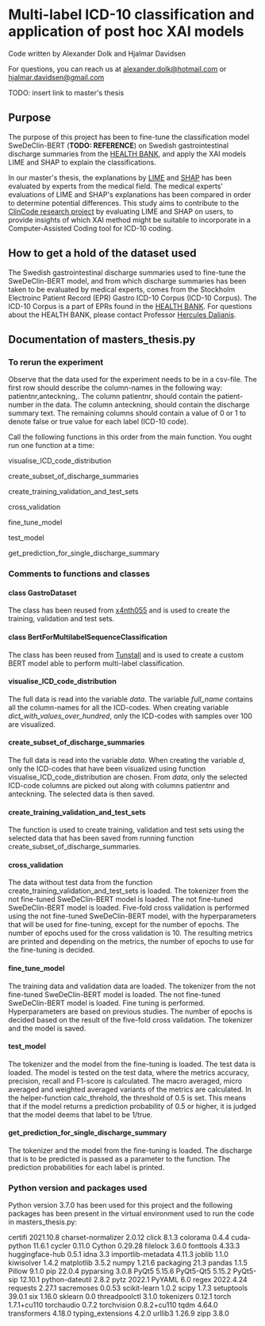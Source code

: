 # Multi-label ICD-10 classification and application of post hoc XAI models
Code written by Alexander Dolk and Hjalmar Davidsen

For questions, you can reach us at alexander.dolk@hotmail.com or hjalmar.davidsen@gmail.com

TODO: insert link to master's thesis

## Purpose
The purpose of this project has been to fine-tune the classification model SweDeClin-BERT (**TODO: REFERENCE**) on Swedish gastrointestinal discharge summaries from the [HEALTH BANK](https://dsv.su.se/en/research/research-areas/health/stockholm-epr-corpus-1.146496), and apply the XAI models LIME and SHAP to explain the classifications. 

In our master's thesis, the explanations by [LIME](https://github.com/marcotcr/lime) and [SHAP](https://github.com/slundberg/shap) has been evaluated by experts from the medical field. The medical experts' evaluations of LIME and SHAP's explanations has been compared in order to determine potential differences. This study aims to contribute to the [ClinCode research project](https://ehealthresearch.no/en/projects/clincode-computer-assisted-clinical-icd-10-coding-for-improving-efficiency-and-quality-in-healthcare) by evaluating LIME and SHAP on users, to provide insights of which XAI method might be suitable to incorporate in a Computer-Assisted Coding tool for ICD-10 coding.

## How to get a hold of the dataset used
The Swedish gastrointestinal discharge summaries used to fine-tune the SweDeClin-BERT model, and from which discharge summaries has been taken to be evaluated by medical experts, comes from the Stockholm Electroinc Patient Record (EPR) Gastro ICD-10 Corpus (ICD-10 Corpus). The ICD-10 Corpus is a part of EPRs found in the [HEALTH BANK](https://dsv.su.se/en/research/research-areas/health/stockholm-epr-corpus-1.146496). For questions about the HEALTH BANK, please contact Professor [Hercules Dalianis](https://people.dsv.su.se/~hercules/). 

## Documentation of masters_thesis.py
### To rerun the experiment

Observe that the data used for the experiment needs to be in a csv-file. The first row should describe the column-names in the following way: patientnr,anteckning,<columns for all ICD-codes>. The column patientnr, should contain the patient-number in the data. The column anteckning, should contain the discharge summary text. The remaining columns should contain a value of 0 or 1 to denote false or true value for each label (ICD-10 code).

Call the following functions in this order from the main function. You ought run one function at a time:
  
visualise_ICD_code_distribution

create_subset_of_discharge_summaries

create_training_validation_and_test_sets

cross_validation

fine_tune_model

test_model

get_prediction_for_single_discharge_summary


### Comments to functions and classes
#### class GastroDataset
  The class has been reused from [x4nth055](https://github.com/x4nth055/pythoncode-tutorials/blob/master/machine-learning/nlp/bert-text-classification/train.py) and is used to create the training, validation and test sets.
#### class BertForMultilabelSequenceClassification
  The class has been reused from [Tunstall](https://colab.research.google.com/drive/1X7l8pM6t4VLqxQVJ23ssIxmrsc4Kpc5q#scrollTo=4mO5wge2mEs2) and is used to create a custom BERT model able to perform multi-label classification. 
#### visualise_ICD_code_distribution
  The full data is read into the variable *data*. 
The variable *full_name* contains all the column-names for all the ICD-codes.
When creating variable *dict_with_values_over_hundred*, only the ICD-codes with samples over 100 are visualized. 
#### create_subset_of_discharge_summaries
  The full data is read into the variable *data*.
When creating the variable *d*, only the ICD-codes that have been visualized using function visualise_ICD_code_distribution are chosen. 
From *data*, only the selected ICD-code columns are picked out along with columns patientnr and anteckning. The selected data is then saved. 
#### create_training_validation_and_test_sets
  The function is used to create training, validation and test sets using the selected data that has been saved from running function create_subset_of_discharge_summaries.
#### cross_validation
The data without test data from the function create_training_validation_and_test_sets is loaded. 
The tokenizer from the not fine-tuned SweDeClin-BERT model is loaded. 
The not fine-tuned SweDeClin-BERT model is loaded. 
Five-fold cross validation is performed using the not fine-tuned SweDeClin-BERT model, with the hyperparameters that will be used for fine-tuning, except for the number of epochs. The number of epochs used for the cross validation is 10. 
The resulting metrics are printed and depending on the metrics, the number of epochs to use for the fine-tuning is decided. 
#### fine_tune_model
  The training data and validation data are loaded.
The tokenizer from the not fine-tuned SweDeClin-BERT model is loaded. 
The not fine-tuned SweDeClin-BERT model is loaded. 
Fine tuning is performed. Hyperparameters are based on previous studies. The number of epochs is decided based on the result of the five-fold cross validation.
The tokenizer and the model is saved.
#### test_model
  The tokenizer and the model from the fine-tuning is loaded.
The test data is loaded. 
The model is tested on the test data, where the metrics accuracy, precision, recall and F1-score is calculated. The macro averaged, micro averaged and weighted averaged variants of the metrics are calculated. In the helper-function calc_threhold, the threshold of 0.5 is set. This means that if the model returns a prediction probability of 0.5 or higher, it is judged that the model deems that label to be 1/true. 
#### get_prediction_for_single_discharge_summary
The tokenizer and the model from the fine-tuning is loaded.
The discharge that is to be predicted is passed as a parameter to the function. 
The prediction probabilities for each label is printed. 







### Python version and packages used
Python version 3.7.0 has been used for this project and the following packages has been present in the virtual environment used to run the code in masters_thesis.py:

certifi            2021.10.8
charset-normalizer 2.0.12
click              8.1.3
colorama           0.4.4
cuda-python        11.6.1
cycler             0.11.0
Cython             0.29.28
filelock           3.6.0
fonttools          4.33.3
huggingface-hub    0.5.1
idna               3.3
importlib-metadata 4.11.3
joblib             1.1.0
kiwisolver         1.4.2
matplotlib         3.5.2
numpy              1.21.6
packaging          21.3
pandas             1.1.5
Pillow             9.1.0
pip                22.0.4
pyparsing          3.0.8
PyQt5              5.15.6
PyQt5-Qt5          5.15.2
PyQt5-sip          12.10.1
python-dateutil    2.8.2
pytz               2022.1
PyYAML             6.0
regex              2022.4.24
requests           2.27.1
sacremoses         0.0.53
scikit-learn       1.0.2
scipy              1.7.3
setuptools         39.0.1
six                1.16.0
sklearn            0.0
threadpoolctl      3.1.0
tokenizers         0.12.1
torch              1.7.1+cu110
torchaudio         0.7.2
torchvision        0.8.2+cu110
tqdm               4.64.0
transformers       4.18.0
typing_extensions  4.2.0
urllib3            1.26.9
zipp               3.8.0

